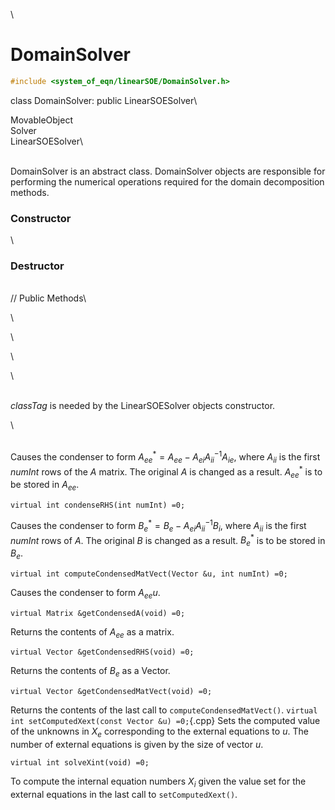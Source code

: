 \
# DomainSolver 

```cpp
#include <system_of_eqn/linearSOE/DomainSolver.h>
```

class DomainSolver: public LinearSOESolver\

MovableObject\
Solver\
LinearSOESolver\

\
DomainSolver is an abstract class. DomainSolver objects are responsible
for performing the numerical operations required for the domain
decomposition methods.

### Constructor

\
### Destructor

\
// Public Methods\

\

\

\

\

\
*classTag* is needed by the LinearSOESolver objects constructor.

\

\
Causes the condenser to form
$A_{ee}^* = A_{ee} -A_{ei} A_{ii}^{-1} A_{ie}$, where $A_{ii}$ is the
first *numInt* rows of the $A$ matrix. The original $A$ is changed as a
result. $A_{ee}^*$ is to be stored in $A_{ee}$.

```{.cpp}
virtual int condenseRHS(int numInt) =0;
```

Causes the condenser to form $B_e^* = B_e - A_{ei} A_{ii}^{-1} B_i$,
where $A_{ii}$ is the first *numInt* rows of $A$. The original $B$ is
changed as a result. $B_e^*$ is to be stored in $B_e$.

```{.cpp}
virtual int computeCondensedMatVect(Vector &u, int numInt) =0;
```

Causes the condenser to form $A_{ee} u$.

```{.cpp}
virtual Matrix &getCondensedA(void) =0;
```

Returns the contents of $A_{ee}$ as a matrix.

```{.cpp}
virtual Vector &getCondensedRHS(void) =0;
```

Returns the contents of $B_e$ as a Vector.

```{.cpp}
virtual Vector &getCondensedMatVect(void) =0;
```

Returns the contents of the last call to `computeCondensedMatVect()`.
`virtual int setComputedXext(const Vector &u) =0;`{.cpp}
Sets the computed value of the unknowns in $X_e$ corresponding to the
external equations to *u*. The number of external equations is given by
the size of vector $u$.

```{.cpp}
virtual int solveXint(void) =0;
```

To compute the internal equation numbers $X_i$ given the value set for
the external equations in the last call to `setComputedXext()`.
